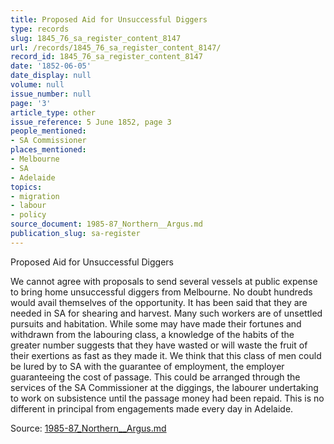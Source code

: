 ```yaml
---
title: Proposed Aid for Unsuccessful Diggers
type: records
slug: 1845_76_sa_register_content_8147
url: /records/1845_76_sa_register_content_8147/
record_id: 1845_76_sa_register_content_8147
date: '1852-06-05'
date_display: null
volume: null
issue_number: null
page: '3'
article_type: other
issue_reference: 5 June 1852, page 3
people_mentioned:
- SA Commissioner
places_mentioned:
- Melbourne
- SA
- Adelaide
topics:
- migration
- labour
- policy
source_document: 1985-87_Northern__Argus.md
publication_slug: sa-register
---
```


Proposed Aid for Unsuccessful Diggers

We cannot agree with proposals to send several vessels at public expense to bring home unsuccessful diggers from Melbourne.  No doubt hundreds would avail themselves of the opportunity.  It has been said that they are needed in SA for shearing and harvest.  Many such workers are of unsettled pursuits and habitation.  While some may have made their fortunes and withdrawn from the labouring class, a knowledge of the habits of the greater number suggests that they have wasted or will waste the fruit of their exertions as fast as they made it.  We think that this class of men could be lured by to SA with the guarantee of employment, the employer guaranteeing the cost of passage.  This could be arranged through the services of the SA Commissioner at the diggings, the labourer undertaking to work on subsistence until the passage money had been repaid.   This is no different in principal from engagements made every day in Adelaide.

Source: [1985-87_Northern__Argus.md](/downloads/markdown/1985-87_Northern__Argus.md)
